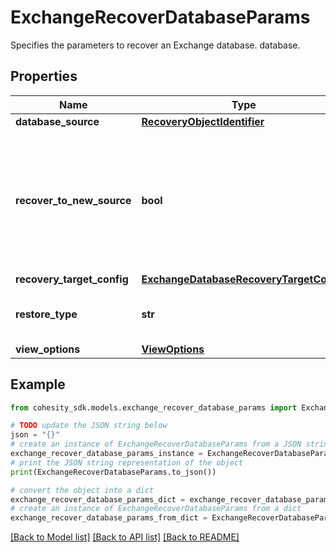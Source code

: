 # ExchangeRecoverDatabaseParams

Specifies the parameters to recover an Exchange database. database.

## Properties

Name | Type | Description | Notes
------------ | ------------- | ------------- | -------------
**database_source** | [**RecoveryObjectIdentifier**](RecoveryObjectIdentifier.md) |  | 
**recover_to_new_source** | **bool** | Specifies the parameter whether the recovery should be performed to a new or an existing Source Target. | 
**recovery_target_config** | [**ExchangeDatabaseRecoveryTargetConfig**](ExchangeDatabaseRecoveryTargetConfig.md) |  | [optional] 
**restore_type** | **str** | Specifies the type of exchange restore. | 
**view_options** | [**ViewOptions**](ViewOptions.md) |  | [optional] 

## Example

```python
from cohesity_sdk.models.exchange_recover_database_params import ExchangeRecoverDatabaseParams

# TODO update the JSON string below
json = "{}"
# create an instance of ExchangeRecoverDatabaseParams from a JSON string
exchange_recover_database_params_instance = ExchangeRecoverDatabaseParams.from_json(json)
# print the JSON string representation of the object
print(ExchangeRecoverDatabaseParams.to_json())

# convert the object into a dict
exchange_recover_database_params_dict = exchange_recover_database_params_instance.to_dict()
# create an instance of ExchangeRecoverDatabaseParams from a dict
exchange_recover_database_params_from_dict = ExchangeRecoverDatabaseParams.from_dict(exchange_recover_database_params_dict)
```
[[Back to Model list]](../README.md#documentation-for-models) [[Back to API list]](../README.md#documentation-for-api-endpoints) [[Back to README]](../README.md)


